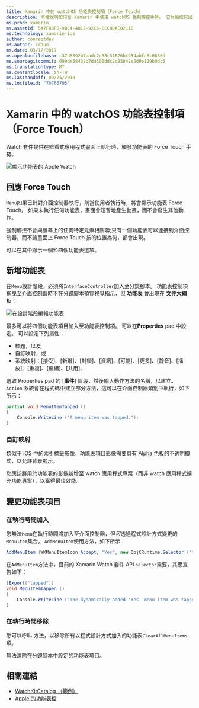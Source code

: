 ```yaml
---
title: Xamarin 中的 watchOS 功能表控制項（Force Touch）
description: 本檔說明如何在 Xamarin 中使用 watchOS 強制觸控手勢。 它討論如何回應強制觸控、如何新增功能表，以及變更功能表項目。
ms.prod: xamarin
ms.assetid: 5A7F83FB-9BC4-4812-92C5-CEC8DAE8211E
ms.technology: xamarin-ios
author: conceptdev
ms.author: crdun
ms.date: 03/17/2017
ms.openlocfilehash: c37d8592b7aadc2c88c31826bc954abfa3c0836d
ms.sourcegitcommit: 699de58432b7da300ddc2c85842e5d9e129b0dc5
ms.translationtype: MT
ms.contentlocale: zh-TW
ms.lasthandoff: 09/25/2019
ms.locfileid: "70766795"
---
```

# <a name="watchos-menu-control-force-touch-in-xamarin"></a>Xamarin 中的 watchOS 功能表控制項（Force Touch）

Watch 套件提供在監看式應用程式畫面上執行時，觸發功能表的 Force Touch 手勢。

![](menu-images/menu.png "顯示功能表的 Apple Watch")
<!-- watch image courtesy of http://infinitapps.com/bezel/ -->

## <a name="responding-to-force-touch"></a>回應 Force Touch

`Menu`如果已針對介面控制器執行，則當使用者執行時，將會顯示功能表 Force Touch。 如果未執行任何功能表，畫面會短暫地產生動畫，而不會發生其他動作。

強制觸控不會與螢幕上的任何特定元素相關聯;只有一個功能表可以連接到介面控制器，而不論畫面上 Force Touch 按的位置為何，都會出現。

可以在其中顯示一個和四個功能表選項。

## <a name="adding-a-menu"></a>新增功能表

在`Menu`設計階段，必須將`InterfaceController`加入至分鏡腳本。 功能表控制項拖曳至介面控制器時不在分鏡腳本預覽視覺指示，但 **功能表** 會出現在 **文件大綱** 板：

![](menu-images/menu-action.png "在設計階段編輯功能表")

最多可以將四個功能表項目加入至功能表控制項。 可以在**Properties** pad 中設定。 可以設定下列屬性：

- 標題，以及
- 自訂映射，或
- 系統映射：[接受]、[新增]、[封鎖]、[資訊]、[可能]、[更多]、[靜音]、[播放]、[重複]、[繼續]、[共用]、

選取 Properties pad 的 [**事件**] 區段，然後輸入動作方法的名稱，以建立。 `Action` 系統會在程式碼中建立部分方法，這可以在介面控制器類別中執行，如下所示：

```csharp
partial void MenuItemTapped ()
{
    Console.WriteLine ("A menu item was tapped.");
}
```

### <a name="custom-images"></a>自訂映射

類似于 iOS 中的索引標籤影像，功能表項目影像需要具有 Alpha 色板的不透明模式，以允許背景顯示。

您應該將用於功能表的影像新增至 watch 應用程式專案（而非 watch 應用程式擴充功能專案），以獲得最佳效能。

## <a name="changing-the-menu-items"></a>變更功能表項目

<!--
### Design Time Items

Menu items added the storyboard can be shown and hidden programmatically.
-->

### <a name="adding-at-runtime"></a>在執行時間加入

您無法`Menu`在執行時間將加入至介面控制器，但*可*透過程式設計方式變更的`MenuItem`集合。
`AddMenuItem`使用方法，如下所示：

```csharp
AddMenuItem (WKMenuItemIcon.Accept, "Yes", new ObjCRuntime.Selector ("tapped"));
```

在`AdMenuItem`方法中，目前的 Xamarin Watch 套件 API `selector`需要，其應宣告如下：

```csharp
[Export("tapped")]
void MenuItemTapped ()
{
    Console.WriteLine ("The dynamically added 'Yes' menu item was tapped.");
}
```

### <a name="removing-at-runtime"></a>在執行時間移除

您可以呼叫 方法，以移除所有以程式設計方式加入的功能表`ClearAllMenuItems`項。

無法清除在分鏡腳本中設定的功能表項目。

## <a name="related-links"></a>相關連結

- [WatchKitCatalog （範例）](https://docs.microsoft.com/samples/xamarin/ios-samples/watchos-watchkitcatalog)
- [Apple 的功能表檔](https://developer.apple.com/library/prerelease/ios/documentation/General/Conceptual/WatchKitProgrammingGuide/Menus.html)
